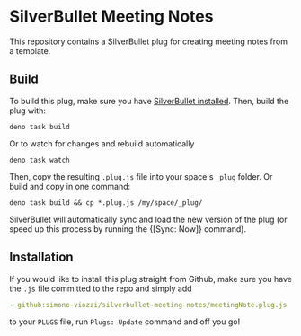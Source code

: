 
# SilverBullet Meeting Notes

This repository contains a SilverBullet plug for creating meeting notes from a template.


## Build

To build this plug, make sure you have [SilverBullet installed](https://silverbullet.md/Install). Then, build the plug with:

```shell
deno task build
```

Or to watch for changes and rebuild automatically

```shell
deno task watch
```

Then, copy the resulting `.plug.js` file into your space's `_plug` folder. Or build and copy in one command:

```shell
deno task build && cp *.plug.js /my/space/_plug/
```

SilverBullet will automatically sync and load the new version of the plug (or speed up this process by running the {[Sync: Now]} command).

## Installation

If you would like to install this plug straight from Github, make sure you have the `.js` file committed to the repo and simply add

```yaml
- github:simone-viozzi/silverbullet-meeting-notes/meetingNote.plug.js
```

to your `PLUGS` file, run `Plugs: Update` command and off you go!
